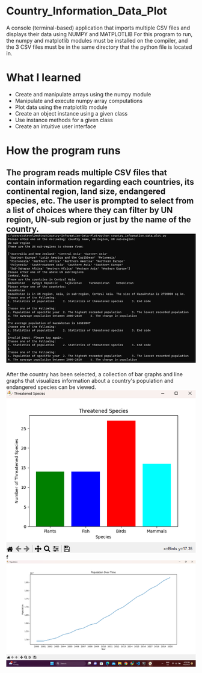 # Country_Information_Data_Plot
A console (terminal-based) application that imports multiple CSV files and displays their data using NUMPY and MATPLOTLIB
For this program to run, the numpy and matplotlib modules must be installed on the compiler, and the 3 CSV files must be in the same directory that the python file is located in.

# What I learned
* Create and manipulate arrays using the numpy module
* Manipulate and execute numpy array computations
* Plot data using the matplotlib module
* Create an object instance using a given class
* Use instance methods for a given class
* Create an intuitive user interface


# How the program runs
The program reads multiple CSV files that contain information regarding each countries, its continental region, land size, endangered species, etc.
The user is prompted to select from a list of choices where they can filter by UN region, UN-sub region or just by the name of the country.
<br>
![UI](Application_UI.png)
---
After the country has been selected, a collection of bar graphs and line graphs that visualizes information about a country's population and endangered species can be viewed.
<br>
![Bar Graph](Bar_graph.png)f
<br>
![Line Graph](Line_graph.png)
